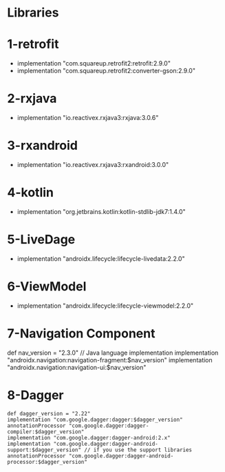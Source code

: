 # Libraries

# 1-retrofit
- implementation "com.squareup.retrofit2:retrofit:2.9.0"
- implementation "com.squareup.retrofit2:converter-gson:2.9.0"

# 2-rxjava
-  implementation "io.reactivex.rxjava3:rxjava:3.0.6"

# 3-rxandroid
- implementation "io.reactivex.rxjava3:rxandroid:3.0.0"

# 4-kotlin
- implementation "org.jetbrains.kotlin:kotlin-stdlib-jdk7:1.4.0"

# 5-LiveDage
- implementation "androidx.lifecycle:lifecycle-livedata:2.2.0"

# 6-ViewModel
- implementation "androidx.lifecycle:lifecycle-viewmodel:2.2.0"

# 7-Navigation Component
  def nav_version = "2.3.0"
  // Java language implementation
  implementation "androidx.navigation:navigation-fragment:$nav_version"
  implementation "androidx.navigation:navigation-ui:$nav_version"

# 8-Dagger
    def dagger_version = "2.22"
    implementation "com.google.dagger:dagger:$dagger_version"
    annotationProcessor "com.google.dagger:dagger-compiler:$dagger_version"
    implementation "com.google.dagger:dagger-android:2.x"
    implementation "com.google.dagger:dagger-android-support:$dagger_version" // if you use the support libraries
    annotationProcessor "com.google.dagger:dagger-android-processor:$dagger_version"
    
